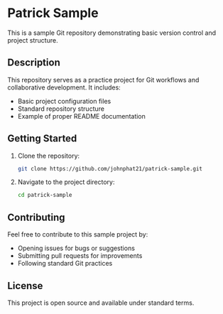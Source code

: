 # Patrick Sample

This is a sample Git repository demonstrating basic version control and project structure.

## Description

This repository serves as a practice project for Git workflows and collaborative development. It includes:

- Basic project configuration files
- Standard repository structure
- Example of proper README documentation

## Getting Started

1. Clone the repository:
   ```bash
   git clone https://github.com/johnphat21/patrick-sample.git
   ```

2. Navigate to the project directory:
   ```bash
   cd patrick-sample
   ```

## Contributing

Feel free to contribute to this sample project by:
- Opening issues for bugs or suggestions
- Submitting pull requests for improvements
- Following standard Git practices

## License

This project is open source and available under standard terms.

